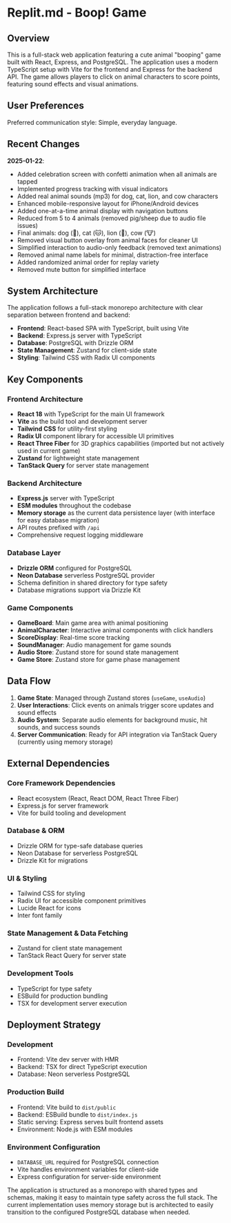 # Replit.md - Boop! Game

## Overview

This is a full-stack web application featuring a cute animal "booping" game built with React, Express, and PostgreSQL. The application uses a modern TypeScript setup with Vite for the frontend and Express for the backend API. The game allows players to click on animal characters to score points, featuring sound effects and visual animations.

## User Preferences

Preferred communication style: Simple, everyday language.

## Recent Changes

**2025-01-22**: 
- Added celebration screen with confetti animation when all animals are tapped
- Implemented progress tracking with visual indicators
- Added real animal sounds (mp3) for dog, cat, lion, and cow characters
- Enhanced mobile-responsive layout for iPhone/Android devices
- Added one-at-a-time animal display with navigation buttons
- Reduced from 5 to 4 animals (removed pig/sheep due to audio file issues)
- Final animals: dog (🐶), cat (🐱), lion (🦁), cow (🐮)
- Removed visual button overlay from animal faces for cleaner UI
- Simplified interaction to audio-only feedback (removed text animations)
- Removed animal name labels for minimal, distraction-free interface
- Added randomized animal order for replay variety
- Removed mute button for simplified interface

## System Architecture

The application follows a full-stack monorepo architecture with clear separation between frontend and backend:

- **Frontend**: React-based SPA with TypeScript, built using Vite
- **Backend**: Express.js server with TypeScript 
- **Database**: PostgreSQL with Drizzle ORM
- **State Management**: Zustand for client-side state
- **Styling**: Tailwind CSS with Radix UI components

## Key Components

### Frontend Architecture
- **React 18** with TypeScript for the main UI framework
- **Vite** as the build tool and development server
- **Tailwind CSS** for utility-first styling
- **Radix UI** component library for accessible UI primitives
- **React Three Fiber** for 3D graphics capabilities (imported but not actively used in current game)
- **Zustand** for lightweight state management
- **TanStack Query** for server state management

### Backend Architecture
- **Express.js** server with TypeScript
- **ESM modules** throughout the codebase
- **Memory storage** as the current data persistence layer (with interface for easy database migration)
- API routes prefixed with `/api`
- Comprehensive request logging middleware

### Database Layer
- **Drizzle ORM** configured for PostgreSQL
- **Neon Database** serverless PostgreSQL provider
- Schema definition in shared directory for type safety
- Database migrations support via Drizzle Kit

### Game Components
- **GameBoard**: Main game area with animal positioning
- **AnimalCharacter**: Interactive animal components with click handlers
- **ScoreDisplay**: Real-time score tracking
- **SoundManager**: Audio management for game sounds
- **Audio Store**: Zustand store for sound state management
- **Game Store**: Zustand store for game phase management

## Data Flow

1. **Game State**: Managed through Zustand stores (`useGame`, `useAudio`)
2. **User Interactions**: Click events on animals trigger score updates and sound effects
3. **Audio System**: Separate audio elements for background music, hit sounds, and success sounds
4. **Server Communication**: Ready for API integration via TanStack Query (currently using memory storage)

## External Dependencies

### Core Framework Dependencies
- React ecosystem (React, React DOM, React Three Fiber)
- Express.js for server framework
- Vite for build tooling and development

### Database & ORM
- Drizzle ORM for type-safe database queries
- Neon Database for serverless PostgreSQL
- Drizzle Kit for migrations

### UI & Styling
- Tailwind CSS for styling
- Radix UI for accessible component primitives
- Lucide React for icons
- Inter font family

### State Management & Data Fetching
- Zustand for client state management
- TanStack React Query for server state

### Development Tools
- TypeScript for type safety
- ESBuild for production bundling
- TSX for development server execution

## Deployment Strategy

### Development
- Frontend: Vite dev server with HMR
- Backend: TSX for direct TypeScript execution
- Database: Neon serverless PostgreSQL

### Production Build
- Frontend: Vite build to `dist/public`
- Backend: ESBuild bundle to `dist/index.js`
- Static serving: Express serves built frontend assets
- Environment: Node.js with ESM modules

### Environment Configuration
- `DATABASE_URL` required for PostgreSQL connection
- Vite handles environment variables for client-side
- Express configuration for server-side environment

The application is structured as a monorepo with shared types and schemas, making it easy to maintain type safety across the full stack. The current implementation uses memory storage but is architected to easily transition to the configured PostgreSQL database when needed.